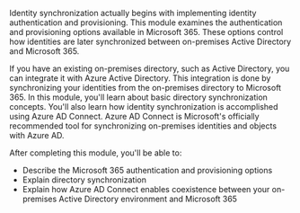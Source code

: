 Identity synchronization actually begins with implementing identity authentication and provisioning. This module examines the authentication and provisioning options available in Microsoft 365. These options control how identities are later synchronized between on-premises Active Directory and Microsoft 365.

If you have an existing on-premises directory, such as Active Directory, you can integrate it with Azure Active Directory. This integration is done by synchronizing your identities from the on-premises directory to Microsoft 365. In this module, you'll learn about basic directory synchronization concepts. You'll also learn how identity synchronization is accomplished using Azure AD Connect. Azure AD Connect is Microsoft's officially recommended tool for synchronizing on-premises identities and objects with Azure AD.

After completing this module, you'll be able to:

 *  Describe the Microsoft 365 authentication and provisioning options
 *  Explain directory synchronization
 *  Explain how Azure AD Connect enables coexistence between your on-premises Active Directory environment and Microsoft 365
